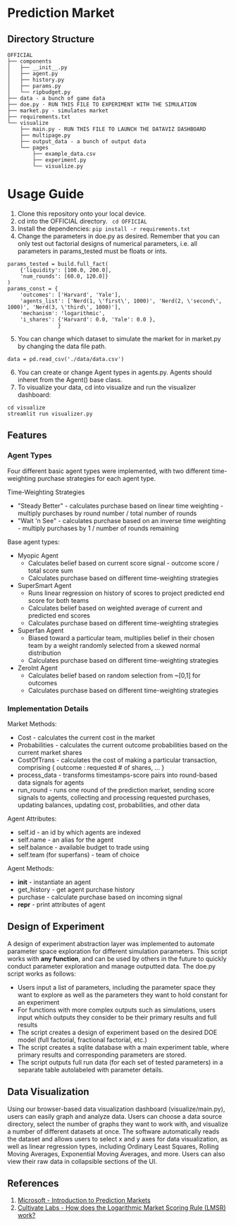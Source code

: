 # Prediction Market

## Directory Structure
```
OFFICIAL
├── components
│   ├── __init__.py
│   ├── agent.py
│   ├── history.py
│   ├── params.py
│   └── ripbudget.py
├── data - a bunch of game data
├── doe.py - RUN THIS FILE TO EXPERIMENT WITH THE SIMULATION
├── market.py - simulates market
├── requirements.txt
└── visualize
    ├── main.py - RUN THIS FILE TO LAUNCH THE DATAVIZ DASHBOARD
    ├── multipage.py
    ├── output_data - a bunch of output data
    └── pages
        ├── example_data.csv
        ├── experiment.py
        └── visualize.py
```

# Usage Guide

1. Clone this repository onto your local device.
2. cd into the OFFICIAL directory.
``` cd OFFICIAL```
3. Install the dependencies:
``` pip install -r requirements.txt ```
4. Change the parameters in doe.py as desired. Remember that you can only test out factorial designs of numerical parameters, i.e. all parameters in params_tested must be floats or ints. 
```
params_tested = build.full_fact(
    {'liquidity': [100.0, 200.0],
    'num_rounds': [60.0, 120.0]}
)
params_const = {
    'outcomes': ['Harvard', 'Yale'],
    'agents_list': ['Nerd(1, \'first\', 1000)', 'Nerd(2, \'second\', 1000)', 'Nerd(3, \'third\', 1000)'],
    'mechanism': 'logarithmic',
    'i_shares': {'Harvard': 0.0, 'Yale': 0.0 },
                }
```
5. You can change which dataset to simulate the market for in market.py by changing the data file path.
```
data = pd.read_csv('./data/data.csv')
```
6. You can create or change Agent types in agents.py. Agents should inheret from the Agent() base class.
7. To visualize your data, cd into visualize and run the visualizer dashboard:
```
cd visualize
streamlit run visualizer.py
```

## Features

### Agent Types

Four different basic agent types were implemented, with two different time-weighting purchase strategies for each agent type.

Time-Weighting Strategies
* "Steady Better" - calculates purchase based on linear time weighting - multiply purchases by round number / total number of rounds
* "Wait 'n See" - calculates purchase based on an inverse time weighting - multiply purchases by 1 / number of rounds remaining

Base agent types:
* Myopic Agent
    * Calculates belief based on current score signal - outcome score / total score sum
    * Calculates purchase based on different time-weighting strategies
* SuperSmart Agent
    * Runs linear regression on history of scores to project predicted end score for both teams
    * Calculates belief based on weighted average of current and predicted end scores
    * Calculates purchase based on different time-weighting strategies
* Superfan Agent
    * Biased toward a particular team, multiplies belief in their chosen team by a weight randomly selected from a skewed normal distribution
    * Calculates purchase based on different time-weighting strategies
* ZeroInt Agent
    * Calculates belief based on random selection from ~[0,1] for outcomes
    * Calculates purchase based on different time-weighting strategies

### Implementation Details

Market Methods:
* Cost - calculates the current cost in the market
* Probabilities - calculates the current outcome probabilities based on the current market shares
* CostOfTrans - calculates the cost of making a particular transaction, comprising { outcome : requested # of shares, ... }
* process_data - transforms timestamps-score pairs into round-based data signals for agents
* run_round - runs one round of the prediction market, sending score signals to agents, collecting and processing requested purchases, updating balances, updating cost, probabilities, and other data

Agent Attributes:
* self.id - an id by which agents are indexed
* self.name - an alias for the agent
* self.balance - available budget to trade using
* self.team (for superfans) - team of choice

Agent Methods:
* __init__ - instantiate an agent
* get_history - get agent purchase history
* purchase - calculate purchase based on incoming signal
* __repr__ - print attributes of agent

## Design of Experiment
A design of experiment abstraction layer was implemented to automate parameter space exploration for different simulation parameters. This script works with **any function**, and can be used by others in the future to quickly conduct parameter exploration and manage outputted data. The doe.py script works as follows:
* Users input a list of parameters, including the parameter space they want to explore as well as the parameters they want to hold constant for an experiment
* For functions with more complex outputs such as simulations, users input which outputs they consider to be their primary results and full results
* The script creates a design of experiment based on the desired DOE model (full factorial, fractional factorial, etc.)
* The script creates a sqlite database with a main experiment table, where primary results and corresponding parameters are stored.
* The script outputs full run data (for each set of tested parameters) in a separate table autolabeled with parameter details.

## Data Visualization
Using our browser-based data visualization dashboard (visualize/main.py), users can easily graph and analyze data. Users can choose a data source directory, select the number of graphs they want to work with, and visualize a number of different datasets at once. The software automatically reads the dataset and allows users to select x and y axes for data visualization, as well as linear regression types, including Ordinary Least Squares, Rolling Moving Averages, Exponential Moving Averages, and more. Users can also view their raw data in collapsible sections of the UI. 

## References
1. [Microsoft - Introduction to Prediction Markets](https://docs.microsoft.com/en-us/archive/msdn-magazine/2016/june/test-run-introduction-to-prediction-markets#the-four-key-prediction-market-equations)
2. [Cultivate Labs - How does the Logarithmic Market Scoring Rule (LMSR) work?](https://www.cultivatelabs.com/prediction-markets-guide/how-does-logarithmic-market-scoring-rule-lmsr-work)